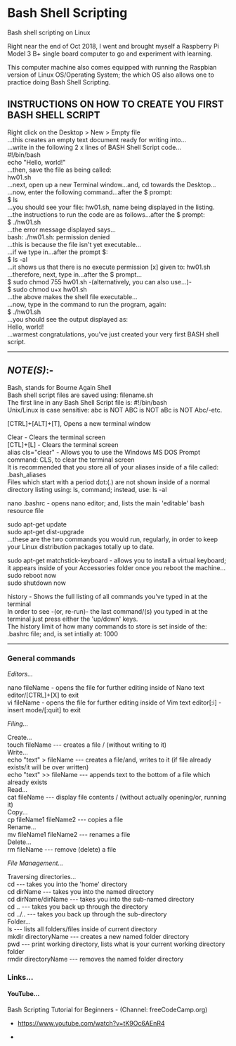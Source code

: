 # Bash Shell Scripting
Bash shell scripting on Linux 

Right near the end of Oct 2018, I went and brought myself a Raspberry Pi Model 3 B+ single board computer to go and experiment with learning. 

This computer machine also comes equipped with running the Raspbian version of Linux OS/Operating System; the which OS also allows one to practice doing Bash Shell Scripting.

## INSTRUCTIONS ON HOW TO CREATE YOU FIRST BASH SHELL SCRIPT

Right click on the Desktop > New > Empty file  
...this creates an empty text document ready for writing into...  
...write in the following 2 x lines of BASH Shell Script code...  
#!/bin/bash  
echo "Hello, world!"  
...then, save the file as being called:  
hw01.sh  
...next, open up a new Terminal window...and, cd towards the Desktop...  
...now, enter the following command...after the $ prompt:  
$ ls  
...you should see your file: hw01.sh, name being displayed in the listing.  
...the instructions to run the code are as follows...after the $ prompt:  
$ ./hw01.sh  
...the error message displayed says...  
bash: ./hw01.sh: permission denied  
...this is because the file isn't yet executable...  
...if we type in...after the prompt $:   
$ ls -al  
...it shows us that there is no execute permission [x] given to: hw01.sh  
...therefore, next, type in...after the $ prompt...  
$ sudo chmod 755 hw01.sh 
-(alternatively, you can also use...)-  
$ sudo chmod u+x hw01.sh  
...the above makes the shell file executable...  
...now, type in the command to run the program, again:  
$ ./hw01.sh  
...you should see the output displayed as:  
Hello, world!  
...warmest congratulations, you've just created your very first BASH shell script.  

-----

## *NOTE(S)*:-  

Bash, stands for Bourne Again Shell  
Bash shell script files are saved using: filename.sh  
The first line in any Bash Shell Script file is: #!/bin/bash    
Unix/Linux is case sensitive: abc is NOT ABC is NOT aBc is NOT Abc/-etc.     

[CTRL]+[ALT]+[T], Opens a new terminal window  

Clear - Clears the terminal screen  
[CTL]+[L] - Clears the terminal screen  
alias cls="clear" - Allows you to use the Windows MS DOS Prompt command: CLS, to clear the terminal screen   
It is recommended that you store all of your aliases inside of a file called: .bash_aliases  
Files which start with a period dot:(.) are not shown inside of a normal directory listing using: ls, command; instead, use: ls -al       

nano .bashrc - opens nano editor; and, lists the main 'editable' bash resource file  

sudo apt-get update  
sudo apt-get dist-upgrade      
...these are the two commands you would run, regularly, in order to keep your Linux distribution packages totally up to date.  
 
sudo apt-get matchstick-keyboard - allows you to install a virtual keyboard; it appears inside of your Accessories folder once you reboot the machine...    
sudo reboot now  
sudo shutdown now  

history - Shows the full listing of all commands you've typed in at the terminal  
In order to see -(or, re-run)- the last command/(s) you typed in at the terminal just press either the 'up/down' keys.    
The history limit of how many commands to store is set inside of the: .bashrc file; and, is set intially at: 1000  

-----

### General commands

*Editors...*  

nano fileName - opens the file for further editing inside of Nano text editor/[CTRL]+[X] to exit    
vi fileName - opens the file for further editing inside of Vim text editor[:i] - insert mode/[:quit] to exit  

*Filing...*  

Create...   
touch fileName --- creates a file / (without writing to it)   
Write...  
echo "text" > fileName --- creates a file/and, writes to it (if file already exists/it will be over written)  
echo "text" >> fileName --- appends text to the bottom of a file which already exists  
Read...  
cat fileName --- display file contents / (without actually opening/or, running it)  
Copy...  
cp fileName1 fileName2 --- copies a file  
Rename...  
mv fileName1 fileName2 --- renames a file   
Delete...  
rm fileName --- remove (delete) a file  

*File Management...*  

Traversing directories...  
cd --- takes you into the 'home' directory  
cd dirName --- takes you into the named directory  
cd dirName/dirName --- takes you into the sub-named directory    
cd .. --- takes you back up through the directory    
cd ../.. --- takes you back up through the sub-directory      
Folder...  
ls --- lists all folders/files inside of current directory    
mkdir directoryName --- creates a new named folder directory    
pwd --- print working directory, lists what is your current working directory folder            
rmdir directoryName --- removes the named folder directory  

### Links...

#### YouTube...

Bash Scripting Tutorial for Beginners - (Channel: freeCodeCamp.org)  
- https://www.youtube.com/watch?v=tK9Oc6AEnR4

- 

